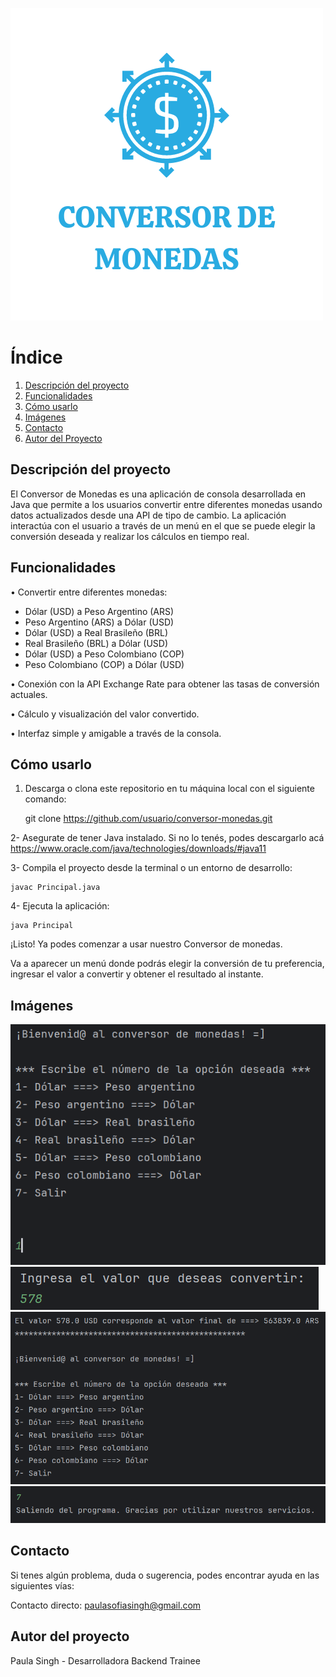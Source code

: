 ![Conversor de Monedas](media/conversorDeMonedas.png)

# Índice

1. [Descripción del proyecto](#descripción-del-proyecto)
2. [Funcionalidades](#funcionalidades)
3. [Cómo usarlo](#cómo-usarlo)
4. [Imágenes](#imágenes)
5. [Contacto](#contacto)
6. [Autor del Proyecto](#autor-del-proyecto)

## Descripción del proyecto
El Conversor de Monedas es una aplicación de consola desarrollada en Java que permite a los usuarios convertir entre diferentes monedas usando datos actualizados desde una API de tipo de cambio. La aplicación interactúa con el usuario a través de un menú en el que se puede elegir la conversión deseada y realizar los cálculos en tiempo real.

## Funcionalidades
• Convertir entre diferentes monedas:

- Dólar (USD) a Peso Argentino (ARS)
- Peso Argentino (ARS) a Dólar (USD)
- Dólar (USD) a Real Brasileño (BRL)
- Real Brasileño (BRL) a Dólar (USD)
- Dólar (USD) a Peso Colombiano (COP)
- Peso Colombiano (COP) a Dólar (USD)

• Conexión con la API Exchange Rate para obtener las tasas de conversión actuales.

• Cálculo y visualización del valor convertido.

• Interfaz simple y amigable a través de la consola.

## Cómo usarlo
1. Descarga o clona este repositorio en tu máquina local con el siguiente comando:

   git clone https://github.com/usuario/conversor-monedas.git

2- Asegurate de tener Java instalado. Si no lo tenés, podes descargarlo acá https://www.oracle.com/java/technologies/downloads/#java11

3- Compila el proyecto desde la terminal o un entorno de desarrollo:

    javac Principal.java

4- Ejecuta la aplicación:

    java Principal

¡Listo! Ya podes comenzar a usar nuestro Conversor de monedas.

Va a aparecer un menú donde podrás elegir la conversión de tu preferencia, ingresar el valor a convertir y obtener el resultado al instante.

## Imágenes

![Imagen del menú del programa](media/captura1.png)
![Ejemplo de ingreso de opción 1](media/captura2.png)
![Ingreso de cantidad a convertir](media/captura3.png)
![Salir del programa](media/captura4.png)

## Contacto

Si tenes algún problema, duda o sugerencia, podes encontrar ayuda en las siguientes vías:

Contacto directo: paulasofiasingh@gmail.com

## Autor del proyecto

Paula Singh - Desarrolladora Backend Trainee